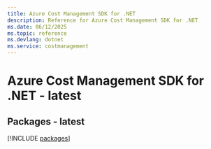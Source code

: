 ```yaml
---
title: Azure Cost Management SDK for .NET
description: Reference for Azure Cost Management SDK for .NET
ms.date: 06/12/2025
ms.topic: reference
ms.devlang: dotnet
ms.service: costmanagement
---
```

# Azure Cost Management SDK for .NET - latest
## Packages - latest
[!INCLUDE [packages](cost-management-index.md)]